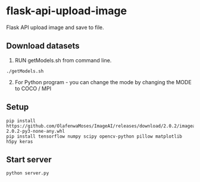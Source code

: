 # flask-api-upload-image
Flask API upload image and save to file.

## Download datasets

1. RUN getModels.sh from command line.
```
./getModels.sh
```
2. For Python program - you can change the mode by changing the MODE to COCO / MPI 

## Setup
```
pip install https://github.com/OlafenwaMoses/ImageAI/releases/download/2.0.2/imageai-2.0.2-py3-none-any.whl
pip install tensorflow numpy scipy opencv-python pillow matplotlib h5py keras
```

## Start server
```
python server.py
```